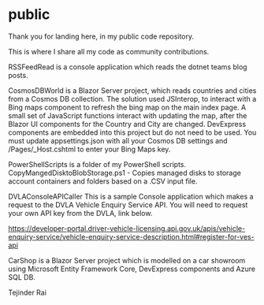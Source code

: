 # public
Thank you for landing here, in my public code repository.

This is where I share all my code as community contributions.

RSSFeedRead is a console application which reads the dotnet teams blog posts.

CosmosDBWorld is a Blazor Server project, which reads countries and cities from a Cosmos DB collection. The solution used JSInterop, to interact with a Bing maps component to refresh the bing map on the main index page. A small set of JavaScript functions interact with updating the map, after the Blazor UI components for the Country and City are changed. DevExpress components are embedded into this project but do not need to be used. You must update appsettings.json with all your Cosmos DB settings and /Pages/_Host.cshtml to enter your Bing Maps key.

PowerShellScripts is a folder of my PowerShell scripts.
CopyMangedDisktoBlobStorage.ps1 - Copies managed disks to storage account containers and folders based on a .CSV input file.

DVLAConsoleAPICaller
This is a sample Console application which makes a request to the DVLA Vehicle Enquiry Service API. You will need to request your own API key from the DVLA, link below.

https://developer-portal.driver-vehicle-licensing.api.gov.uk/apis/vehicle-enquiry-service/vehicle-enquiry-service-description.html#register-for-ves-api 

CarShop is a Blazor Server project which is modelled on a car showroom using Microsoft Entity Framework Core, DevExpress components and Azure SQL DB.

Tejinder Rai
